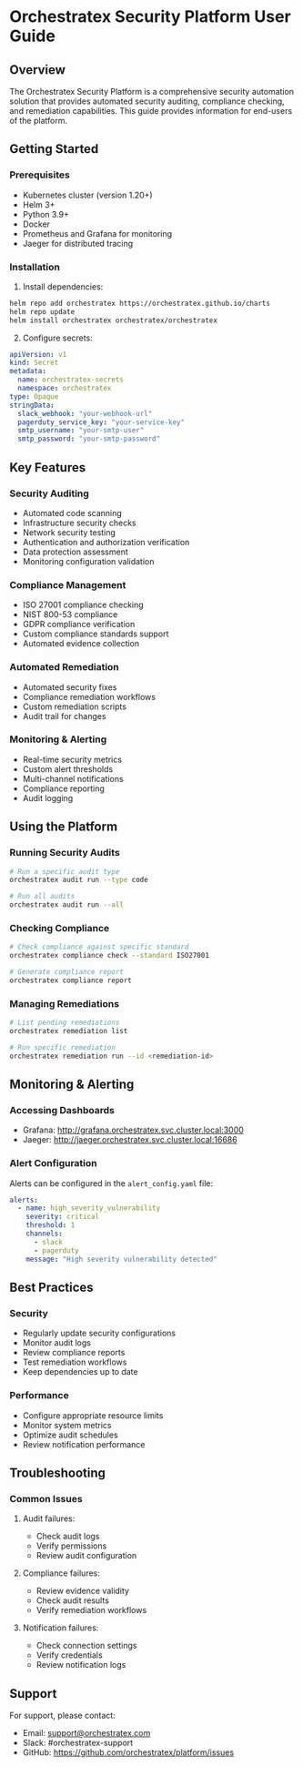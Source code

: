 # Orchestratex Security Platform User Guide

## Overview
The Orchestratex Security Platform is a comprehensive security automation solution that provides automated security auditing, compliance checking, and remediation capabilities. This guide provides information for end-users of the platform.

## Getting Started

### Prerequisites
- Kubernetes cluster (version 1.20+)
- Helm 3+
- Python 3.9+
- Docker
- Prometheus and Grafana for monitoring
- Jaeger for distributed tracing

### Installation
1. Install dependencies:
```bash
helm repo add orchestratex https://orchestratex.github.io/charts
helm repo update
helm install orchestratex orchestratex/orchestratex
```

2. Configure secrets:
```yaml
apiVersion: v1
kind: Secret
metadata:
  name: orchestratex-secrets
  namespace: orchestratex
type: Opaque
stringData:
  slack_webhook: "your-webhook-url"
  pagerduty_service_key: "your-service-key"
  smtp_username: "your-smtp-user"
  smtp_password: "your-smtp-password"
```

## Key Features

### Security Auditing
- Automated code scanning
- Infrastructure security checks
- Network security testing
- Authentication and authorization verification
- Data protection assessment
- Monitoring configuration validation

### Compliance Management
- ISO 27001 compliance checking
- NIST 800-53 compliance
- GDPR compliance verification
- Custom compliance standards support
- Automated evidence collection

### Automated Remediation
- Automated security fixes
- Compliance remediation workflows
- Custom remediation scripts
- Audit trail for changes

### Monitoring & Alerting
- Real-time security metrics
- Custom alert thresholds
- Multi-channel notifications
- Compliance reporting
- Audit logging

## Using the Platform

### Running Security Audits
```bash
# Run a specific audit type
orchestratex audit run --type code

# Run all audits
orchestratex audit run --all
```

### Checking Compliance
```bash
# Check compliance against specific standard
orchestratex compliance check --standard ISO27001

# Generate compliance report
orchestratex compliance report
```

### Managing Remediations
```bash
# List pending remediations
orchestratex remediation list

# Run specific remediation
orchestratex remediation run --id <remediation-id>
```

## Monitoring & Alerting

### Accessing Dashboards
- Grafana: http://grafana.orchestratex.svc.cluster.local:3000
- Jaeger: http://jaeger.orchestratex.svc.cluster.local:16686

### Alert Configuration
Alerts can be configured in the `alert_config.yaml` file:
```yaml
alerts:
  - name: high_severity_vulnerability
    severity: critical
    threshold: 1
    channels:
      - slack
      - pagerduty
    message: "High severity vulnerability detected"
```

## Best Practices

### Security
- Regularly update security configurations
- Monitor audit logs
- Review compliance reports
- Test remediation workflows
- Keep dependencies up to date

### Performance
- Configure appropriate resource limits
- Monitor system metrics
- Optimize audit schedules
- Review notification performance

## Troubleshooting

### Common Issues
1. Audit failures:
   - Check audit logs
   - Verify permissions
   - Review audit configuration

2. Compliance failures:
   - Review evidence validity
   - Check audit results
   - Verify remediation workflows

3. Notification failures:
   - Check connection settings
   - Verify credentials
   - Review notification logs

## Support
For support, please contact:
- Email: support@orchestratex.com
- Slack: #orchestratex-support
- GitHub: https://github.com/orchestratex/platform/issues
